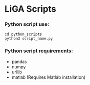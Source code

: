 # LiGA Scripts

### Python script use:

```shell
cd python_scripts
python3 script_name.py
```

### Python script requirements:

* pandas
* numpy
* urllib
* matlab (Requires Matlab installation)
